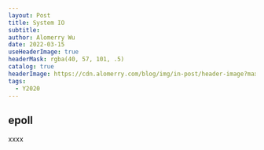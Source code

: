 ```yaml
---
layout: Post
title: System IO
subtitle:
author: Alomerry Wu
date: 2022-03-15
useHeaderImage: true
headerMask: rgba(40, 57, 101, .5)
catalog: true
headerImage: https://cdn.alomerry.com/blog/img/in-post/header-image?max=59
tags:
  - Y2020
---
```


<!-- Description. -->

<!-- more -->

## epoll

xxxx


